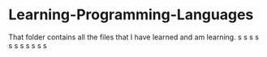 # Learning-Programming-Languages
That folder contains all the files that I have learned and am learning.
s
s
s
s
s
s
s
s
s
s
s
